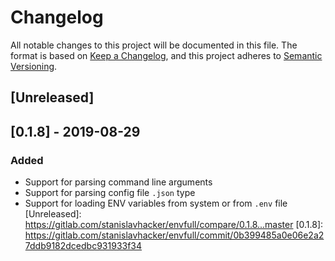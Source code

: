# Changelog
All notable changes to this project will be documented in this file.
The format is based on [Keep a Changelog](https://keepachangelog.com/en/1.0.0/),
and this project adheres to [Semantic Versioning](https://semver.org/spec/v2.0.0.html).
## [Unreleased]
## [0.1.8] - 2019-08-29
### Added
 - Support for parsing command line arguments
 - Support for parsing config file `.json` type
 - Support for loading ENV variables from system or from `.env` file
[Unreleased]: https://gitlab.com/stanislavhacker/envfull/compare/0.1.8...master
[0.1.8]: https://gitlab.com/stanislavhacker/envfull/commit/0b399485a0e06e2a27ddb9182dcedbc931933f34
